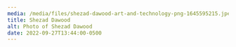 ```yaml
---
media: /media/files/shezad-dawood-art-and-technology-png-1645595215.jpeg
title: Shezad Dawood
alt: Photo of Shezad Dawood
date: 2022-09-27T13:44:00-0500
---
```


